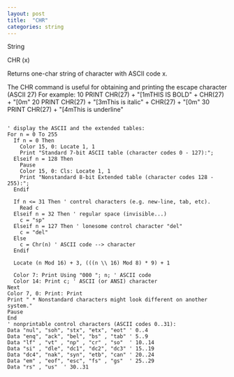 ```yaml
---
layout: post
title:  "CHR"
categories: string
---
```

String

CHR (x)

Returns one-char string of character with ASCII code x.


The CHR command is useful for obtaining and printing the escape character (ASCII 27)
For example:
10 PRINT CHR(27) + "[1mTHIS IS BOLD" + CHR(27) + "[0m"
20 PRINT CHR(27) + "[3mThis is italic" + CHR(27) + "[0m"
30 PRINT CHR(27) + "[4mThis is underline"
```

' display the ASCII and the extended tables:
For n = 0 To 255
  If n = 0 Then
    Color 15, 0: Locate 1, 1
    Print "Standard 7-bit ASCII table (character codes 0 - 127):";
  Elseif n = 128 Then
    Pause
    Color 15, 0: Cls: Locate 1, 1
    Print "Nonstandard 8-bit Extended table (character codes 128 - 255):";
  Endif
  
  If n <= 31 Then ' control characters (e.g. new-line, tab, etc).
    Read c 
  Elseif n = 32 Then ' regular space (invisible...)
    c = "sp"
  Elseif n = 127 Then ' lonesome control character "del"
    c = "del"
  Else
    c = Chr(n) ' ASCII code --> character
  Endif
  
  Locate (n Mod 16) + 3, (((n \\ 16) Mod 8) * 9) + 1
  
  Color 7: Print Using "000 "; n; ' ASCII code
  Color 14: Print c; ' ASCII (or ANSI) character
Next
Color 7, 0: Print: Print
Print " * Nonstandard characters might look different on another system."
Pause
End
' nonprintable control characters (ASCII codes 0..31):
Data "nul", "soh", "stx", "etx", "eot" ' 0..4
Data "enq", "ack", "bel", "bs" , "tab" ' 5..9 
Data "lf" , "vt" , "np" , "cr" , "so"  ' 10..14
Data "si" , "dle", "dc1", "dc2", "dc3" ' 15..19
Data "dc4", "nak", "syn", "etb", "can" ' 20..24
Data "em" , "eof", "esc", "fs" , "gs"  ' 25..29 
Data "rs" , "us"  ' 30..31

```

